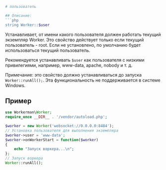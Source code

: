 ```php
# пользователь

## Описание:
```php
string Worker::$user
```

Устанавливает, от имени какого пользователя должен работать текущий экземпляр Worker. Это свойство действует только если текущий пользователь - root. Если не установлено, по умолчанию будет использоваться текущий пользователь.

Рекомендуется устанавливать ```$user``` как пользователя с низкими привилегиями, например, www-data, apache, nobody и т. д.

Примечание: это свойство должно устанавливаться до запуска ```Worker::runAll();```. Эта функциональность не поддерживается в системе Windows.


## Пример

```php
use Workerman\Worker;
require_once __DIR__ . '/vendor/autoload.php';

$worker = new Worker('websocket://0.0.0.0:8484');
// Установка пользователя для выполнения экземпляра
$worker->user = 'www-data';
$worker->onWorkerStart = function($worker)
{
    echo "Запуск воркера...\n";
};
// Запуск воркера
Worker::runAll();
```
